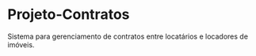 # Projeto-Contratos
Sistema para gerenciamento de contratos entre locatários e locadores de imóveis.
